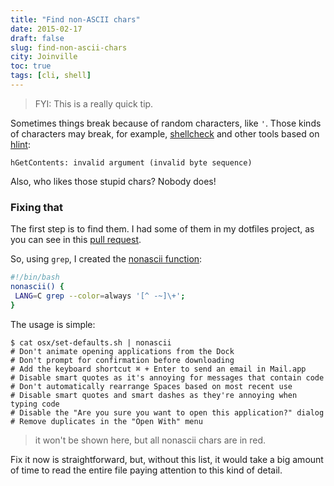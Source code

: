 ```yaml
---
title: "Find non-ASCII chars"
date: 2015-02-17
draft: false
slug: find-non-ascii-chars
city: Joinville
toc: true
tags: [cli, shell]
---
```


> FYI: This is a really quick tip.

Sometimes things break because of random characters, like `'`. Those kinds of characters may break, for example, [shellcheck](http://www.shellcheck.net/) and other tools based on [hlint](https://github.com/ndmitchell/hlint):

```
hGetContents: invalid argument (invalid byte sequence)
```

Also, who likes those stupid chars? Nobody does!

### Fixing that

The first step is to find them. I had some of them in my dotfiles project, as you can see in this [pull request](https://github.com/caarlos0/dotfiles/pull/36).

So, using `grep`, I created the [nonascii function](https://github.com/caarlos0/dotfiles/commit/da1bfe4d895aad8efc9ba79cac46e2b545514576): 

```sh
#!/bin/bash
nonascii() {
 LANG=C grep --color=always '[^ -~]\+';
}
```

The usage is simple:

```
$ cat osx/set-defaults.sh | nonascii
# Don't animate opening applications from the Dock
# Don't prompt for confirmation before downloading
# Add the keyboard shortcut ⌘ + Enter to send an email in Mail.app
# Disable smart quotes as it's annoying for messages that contain code
# Don't automatically rearrange Spaces based on most recent use
# Disable smart quotes and smart dashes as they're annoying when typing code
# Disable the "Are you sure you want to open this application?" dialog
# Remove duplicates in the "Open With" menu
```

> it won't be shown here, but all nonascii chars are in red.

Fix it now is straightforward, but, without this list, it would take a big amount of time to read the entire file paying attention to this kind of detail.
